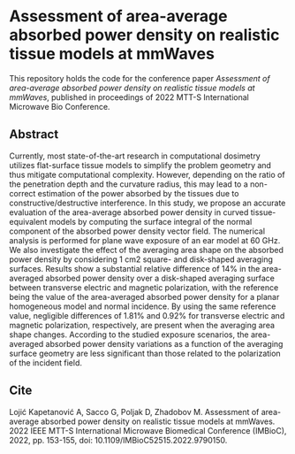 # Assessment of area-average absorbed power density on realistic tissue models at mmWaves

This repository holds the code for the conference paper *Assessment of area-average absorbed power density on realistic tissue models at mmWaves*, published in proceedings of 2022 MTT-S International Microwave Bio Conference.


## Abstract

Currently, most state-of-the-art research in computational dosimetry utilizes flat-surface tissue models to simplify the problem geometry and thus mitigate computational complexity. However, depending on the ratio of the penetration depth and the curvature radius, this may lead to a non-correct estimation of the power absorbed by the tissues due to constructive/destructive interference. In this study, we propose an accurate evaluation of the area-average absorbed power density in curved tissue-equivalent models by computing the surface integral of the normal component of the absorbed power density vector field. The numerical analysis is performed for plane wave exposure of an ear model at 60 GHz. We also investigate the effect of the averaging area shape on the absorbed power density by considering 1 cm2 square- and disk-shaped averaging surfaces. Results show a substantial relative difference of 14% in the area-averaged absorbed power density over a disk-shaped averaging surface between transverse electric and magnetic polarization, with the reference being the value of the area-averaged absorbed power density for a planar homogeneous model and normal incidence. By using the same reference value, negligible differences of 1.81% and 0.92% for transverse electric and magnetic polarization, respectively, are present when the averaging area shape changes. According to the studied exposure scenarios, the area-averaged absorbed power density variations as a function of the averaging surface geometry are less significant than those related to the polarization of the incident field.

## Cite

Lojić Kapetanović A, Sacco G, Poljak D, Zhadobov M. Assessment of area-average absorbed power density on realistic tissue models at mmWaves. 2022 IEEE MTT-S International Microwave Biomedical Conference (IMBioC), 2022, pp. 153-155, doi: 10.1109/IMBioC52515.2022.9790150.